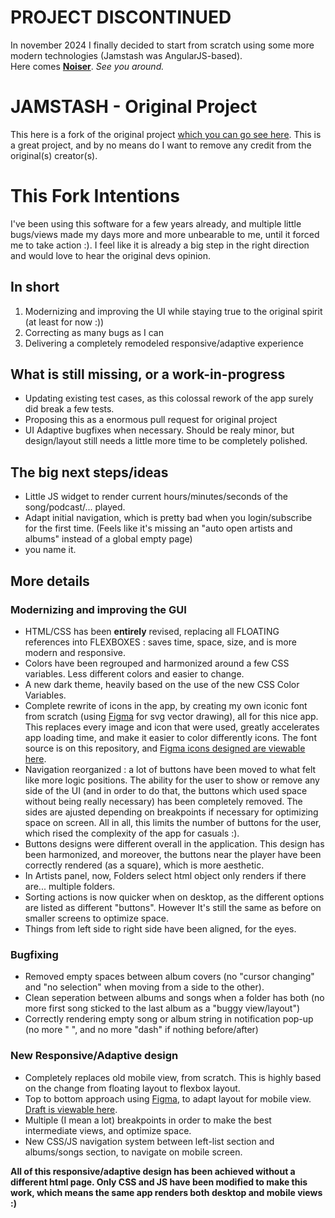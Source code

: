 # PROJECT DISCONTINUED
In november 2024 I finally decided to start from scratch using some more modern technologies (Jamstash was AngularJS-based).<br>
Here comes **[Noiser](https://github.com/Cherryblue/Noiser)**. *See you around.*

# JAMSTASH - Original Project
This here is a fork of the original project [which you can go see here](https://github.com/tsquillario/Jamstash).
This is a great project, and by no means do I want to remove any credit from the original(s) creator(s).

# This Fork Intentions
I've been using this software for a few years already, and multiple little bugs/views made my days more and more unbearable to me, until it forced me to take action :). I feel like it is already a big step in the right direction and would love to hear the original devs opinion.

## In short
1. Modernizing and improving the UI while staying true to the original spirit (at least for now :))
2. Correcting as many bugs as I can
3. Delivering a completely remodeled responsive/adaptive experience

## What is still missing, or a work-in-progress
- Updating existing test cases, as this colossal rework of the app surely did break a few tests.
- Proposing this as a enormous pull request for original project
- UI Adaptive bugfixes when necessary. Should be realy minor, but design/layout still needs a little more time to be completely polished.

## The big next steps/ideas
- Little JS widget to render current hours/minutes/seconds of the song/podcast/... played.
- Adapt initial navigation, which is pretty bad when you login/subscribe for the first time. (Feels like it's missing an "auto open artists and albums" instead of a global empty page)
- you name it.

## More details
### Modernizing and improving the GUI
- HTML/CSS has been **entirely** revised, replacing all FLOATING references into FLEXBOXES : saves time, space, size, and is more modern and responsive.
- Colors have been regrouped and harmonized around a few CSS variables. Less different colors and easier to change.
- A new dark theme, heavily based on the use of the new CSS Color Variables.
- Complete rewrite of icons in the app, by creating my own iconic font from scratch (using [Figma](https://figma.com) for svg vector drawing), all for this nice app. This replaces every image and icon that were used, greatly accelerates app loading time, and make it easier to color differently icons. The font source is on this repository, and [Figma icons designed are viewable here](https://www.figma.com/file/bBmAHzY5BvCi4mJ7Z34UMp/Jamstash-Mobile?node-id=10%3A2).
- Navigation reorganized : a lot of buttons have been moved to what felt like more logic positions. The ability for the user to show or remove any side of the UI (and in order to do that, the buttons which used space without being really necessary) has been completely removed. The sides are ajusted depending on breakpoints if necessary for optimizing space on screen. All in all, this limits the number of buttons for the user, which rised the complexity of the app for casuals :).
- Buttons designs were different overall in the application. This design has been harmonized, and moreover, the buttons near the player have been correctly rendered (as a square), which is more aesthetic.
- In Artists panel, now, Folders select html object only renders if there are... multiple folders.
- Sorting actions is now quicker when on desktop, as the different options are listed as different "buttons". However It's still the same as before on smaller screens to optimize space.
- Things from left side to right side have been aligned, for the eyes.

### Bugfixing
- Removed empty spaces between album covers (no "cursor changing" and "no selection" when moving from a side to the other).
- Clean seperation between albums and songs when a folder has both (no more first song sticked to the last album as a "buggy view/layout")
- Correctly rendering empty song or album string in notification pop-up (no more "&nbsp;", and no more "dash" if nothing before/after)

### New Responsive/Adaptive design
- Completely replaces old mobile view, from scratch. This is highly based on the change from floating layout to flexbox layout.
- Top to bottom approach using [Figma](https://figma.com), to adapt layout for mobile view. [Draft is viewable here](https://www.figma.com/file/bBmAHzY5BvCi4mJ7Z34UMp/Jamstash-Mobile?node-id=0%3A1).
- Multiple (I mean a lot) breakpoints in order to make the best intermediate views, and optimize space.
- New CSS/JS navigation system between left-list section and albums/songs section, to navigate on mobile screen.

**All of this responsive/adaptive design has been achieved without a different html page. Only CSS and JS have been modified to make this work, which means the same app renders both desktop and mobile views :)**
